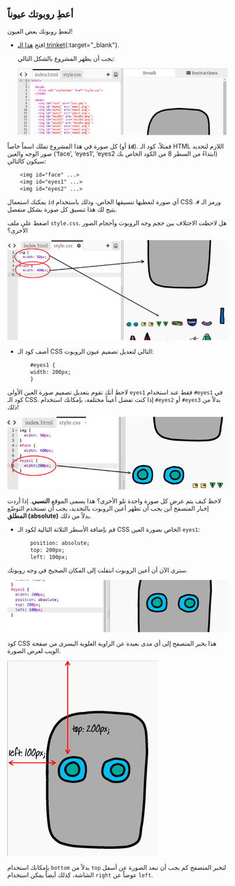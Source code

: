 ## أعطِ روبوتك عيوناً

لنعطِ روبوتك بعض العيون!

+ افتح [هذا الـ trinket](http://jumpto.cc/web-robot){:target="_blank"}.
    
    يجب أن يظهر المشروع بالشكل التالي:
    
    ![لقطة الشاشة](images/robot-starter.png)

كل صورة في هذا المشروع تملك اسماً خاصاً (أو **`id`**). فمثلاً، كود الـ HTML اللازم لتحديد صور الوجه والعين (‘face’, ‘eyes1’, ‘eyes2 ابتداءً من السطر 8 من الكود الخاص بك) سيكون كالتالي:
```
    <img id="face" ...>
    <img id="eyes1" ...>
    <img id="eyes2" ...>
```    

يمكنك استعمال `id` أي صورة لتعطيها تنسيقها الخاص، وذلك باستخدام CSS ورمز الـ `#`. يتيح لك هذا تنسيق كل صورة بشكل منفصل.

اضغط على ملف `style.css`. هل لاحظت الاختلاف بين حجم وجه الروبوت وأحجام الصور الأخرى؟

![لقطة الشاشة](images/robot-id.png)

+ أضف كود الـ CSS التالي لتعديل تصميم عيون الروبوت:
    ```
        #eyes1 {
        width: 200px;
        }
    ```    

لاحظ أنك تقوم بتعديل تصميم صورة العين الأولى `eyes1` فقط عند استخدام `#eyes1` في كود الـ CSS. إذا كنت تفضل أعيناً مختلفة، بإمكانك استخدام `#eyes2` أو `#eyes3` بدلاً من ذلك!

![لقطة الشاشة](images/robot-eyes-width.png)

لاحظ كيف يتم عرض كل صورة واحدة تلو الأخرى؟ هذا يسمى الموقع **النسبي**. إذا أردت إخبار المتصفح أين يجب أن تظهر أعين الروبوت بالتحديد، يجب أن تستخدم التوضّع **المطلق (absolute)** بدلاً من ذلك.

+ قم بإضافة الأسطر الثلاثة التالية لكود الـ CSS الخاص بصورة العين `eyes1`:
    ```
        position: absolute;
        top: 200px;
        left: 100px;
    ```    

سترى الآن أن أعين الروبوت انتقلت إلى المكان الصحيح في وجه روبوتك.

![لقطة الشاشة](images/robot-eyes-position.png)

كود CSS هذا يخبر المتصفح إلى أي مدى بعيدة عن الزاوية العلوية اليسرى من صفحة الويب لعرض الصورة.

![لقطة الشاشة](images/robot-eyes-position2.png)

بإمكانك استخدام `bottom` بدلاً من `top` لتخبر المتصفح كم يجب أن تبعد الصورة عن أسفل الشاشة، كذلك أيضاً يمكن استخدام `right` عوضاً عن `left`.